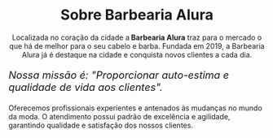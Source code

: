 <!DOCTYPE html>
<html lang="pt-br">
  <head>
  <meta charset="UTF-8">
  <title>Barbearia Alura</title>
  </head>
  <body>
  <h1 style="text-align: center;">Sobre Barbearia Alura</h1>


  <p style="text-align: center;">Localizada no coração da cidade a<strong> Barbearia Alura</strong> traz para o mercado o que há de melhor para o seu cabelo e barba.     Fundada em 2019, a Barbearia Alura já é destaque na cidade e conquista novos clientes a cada dia.</p>

  <p style="font-size: 20px"><em>Nossa missão é: "Proporcionar auto-estima e qualidade de vida aos clientes".</em></p>

  Oferecemos profissionais experientes e antenados às mudanças no mundo da moda. O atendimento possui padrão de excelência e agilidade,       garantindo qualidade e satisfação dos nossos clientes.</p>
  </body>
<html>
